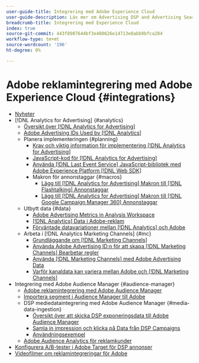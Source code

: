 ```yaml
---
user-guide-title: Integrering med Adobe Experience Cloud
user-guide-description: Läs mer om Advertising DSP and Advertising Search-integreringar med andra produkter och tjänster från Adobe Experience Cloud.
breadcrumb-title: Integrering med Experience Cloud
index: true
source-git-commit: 443f8907644bf3e480626e14713e8abb9bfca284
workflow-type: tm+mt
source-wordcount: '196'
ht-degree: 0%

---
```



# Adobe reklamintegrering med Adobe Experience Cloud {#integrations}

<!--  ADD LATER: and Adobe Experience Platform -->

+ [Nyheter](/help/integrations/home.md)
+ [!DNL Analytics for Advertising] {#analytics}
   + [Översikt över [!DNL Analytics for Advertising]](/help/integrations/analytics/overview.md)
   + [Adobe Advertising IDs Used by [!DNL Analytics]](/help/integrations/analytics/ids.md)
   + Planera implementeringen {#planning}
      + [Krav och viktig information för implementering [!DNL Analytics for Advertising]](/help/integrations/analytics/prerequisites.md)
      + [JavaScript-kod för [!DNL Analytics for Advertising]](/help/integrations/analytics/javascript.md)
      + [Använda [!DNL Last Event Service] JavaScript-bibliotek med Adobe Experience Platform [!DNL Web SDK]](/help/integrations/analytics/web-sdk.md)
      + Makron för annonstaggar {#macros}
         + [Lägg till [!DNL Analytics for Advertising] Makron till [!DNL Flashtalking] Annonstaggar](/help/integrations/analytics/macros-flashtalking.md)
         + [Lägg till [!DNL Analytics for Advertising] Makron till [!DNL Google Campaign Manager 360] Annonstaggar](/help/integrations/analytics/macros-google-campaign-manager.md)
   + Utbytt data {#data}
      + [Adobe Advertising Metrics in Analysis Workspace](/help/integrations/analytics/advertising-metrics-in-analytics.md)
      + [[!DNL Analytics] Data i Adobe-reklam](/help/integrations/analytics/analytics-data-in-advertising.md)
      + [Förväntade datavariationer mellan [!DNL Analytics] och Adobe](/help/integrations/analytics/data-variances.md)
   + Arbeta i [!DNL Analytics Marketing Channels] {#mc}
      + [Grundläggande om [!DNL Marketing Channels]](/help/integrations/analytics/marketing-channels/mc-overview.md)
      + [Använda Adobe Advertising ID:n för att skapa [!DNL Marketing Channels] Bearbetar regler](/help/integrations/analytics/marketing-channels/mc-ids.md)
      + [Använda [!DNL Marketing Channels] med Adobe Advertising Data](/help/integrations/analytics/marketing-channels/mc-ac-data.md)
      + [Varför kanaldata kan variera mellan Adobe och [!DNL Marketing Channels]](/help/integrations/analytics/marketing-channels/mc-data-variances.md)
+ Integrering med Adobe Audience Manager {#audience-manager}
   + [Adobe reklamintegrering med Adobe Audience Manager](/help/integrations/audience-manager/overview.md)
   + [Importera segment i Audience Manager till Adobe](/help/integrations/audience-manager/import-audiences.md)
   + DSP mediedataintegrering med Adobe Audience Manager {#media-data-ingestion}
      + [Översikt över att skicka DSP exponeringsdata till Adobe Audience Manager](/help/integrations/audience-manager/media-data-integration/overview.md)
      + [Samla in impression och klicka på Data från DSP Campaigns](/help/integrations/audience-manager/media-data-integration/collect.md)
      + [Användningsexempel](/help/integrations/audience-manager/media-data-integration/use-cases.md)
   + [Adobe Audience Analytics för reklamkunder](/help/integrations/audience-manager/audience-analytics.md)
+ [Konfigurera A/B-tester i Adobe Target för DSP annonser](/help/integrations/target/overview-ab-tests.md)
+ [Videofilmer om reklamintegreringar för Adobe](https://experienceleague.adobe.com/docs/advertising-learn/tutorials/overview.html)<!-- rename if the tutorials TOC structure changes -->
